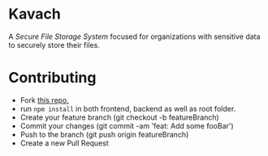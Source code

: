 # Kavach
A *Secure File Storage System* focused for organizations with sensitive data to securely store their files.

# Contributing

- Fork [this repo.](https://github.com/aashishxetri5/Kavach)
- run `npm install` in both frontend, backend as well as root folder.
- Create your feature branch (git checkout -b featureBranch)
- Commit your changes (git commit -am 'feat: Add some fooBar')
- Push to the branch (git push origin featureBranch)
- Create a new Pull Request
